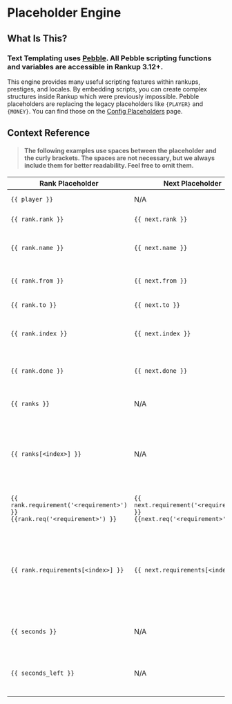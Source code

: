 <html>
  <head>
    <meta name="description" content="Reference for provided Pebble Placeholders.">
    <meta name="keywords" content="Rankup, Minecraft, Plugin, Spigot, Prestige">
  </head>
</html>

# Placeholder Engine

## What Is This?

### Text Templating uses [Pebble](./Pebble/templates.html). All Pebble scripting functions and variables are accessible in Rankup 3.12+.

This engine provides many useful scripting features within rankups, prestiges, and locales. By embedding scripts, you can create complex structures inside Rankup which were previously impossible. Pebble placeholders are replacing the legacy placeholders like `{PLAYER}` and `{MONEY}`. You can find those on the [Config Placeholders](./Config-Placeholders.html#config-placeholders) page.

## Context Reference

> #### The following examples use spaces between the placeholder and the curly brackets. The spaces are not necessary, but we always include them for better readability. Feel free to omit them.

Rank Placeholder | Next Placeholder | Description
----------- | ----- | -----------
`{{ player }}` | N/A | Username of the player.
`{{ rank.rank }}` | `{{ next.rank }}` | The current rank of the player.
`{{ rank.name }}` | `{{ next.name }}` | The `display-name` for the current rank the player is on.
`{{ rank.from }}` | `{{ next.from }}` | The current prestige of the player.
`{{ rank.to }}` | `{{ next.to }}` | The next prestige of the player.
`{{ rank.index }}` | `{{ next.index }}` | The index within the rankups list. 0 means it is the first rankup..
`{{ rank.done }}` | `{{ next.done }}` | Returns true if all requirements are complete, otherwise false.
`{{ ranks }}` | N/A | A list of all ranks seperated by commas.
`{{ ranks[<index>] }}` | N/A | Similar to `{{ ranks }}` but for a specific rank. `<index>` must be a number.<br>Returns a rank, so you can use `{{ rank }}` methods.
`{{ rank.requirement('<requirement>') }}`<br>`{{rank.req('<requirement>') }} ` | `{{ next.requirement('<requirement>') }}`<br>`{{next.req('<requirement>') }} ` | Get a specific requirement for the rank the player is on.
`{{ rank.requirements[<index>] }}` | `{{ next.requirements[<index>] }}` | Retrieve a requirement by its index.<br>Useful if you have multiple requirements of the same name.<br> `{% rank.requirements %}` [is iterable](./Pebble/Iterable.html).
`{{ seconds }}` | N/A | Total cooldown in seconds before you can rankup again.
`{{ seconds_left }}` | N/A | What's left of the cooldown in seconds before you can rankup again.